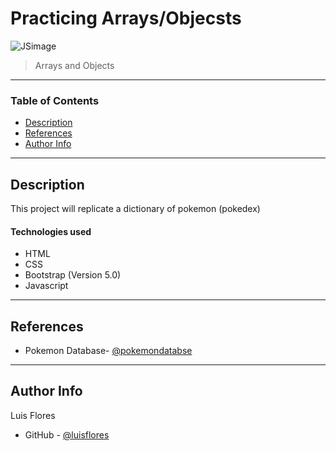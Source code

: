 # Practicing Arrays/Objecsts 

<img src="https://ultimatecourses.com/assets/category/javascript-58bb09245e2abeaf56f7db48e86fa4454c2f316a4c6c71aadaa2bdf3b206ab95.svg" alt="JSimage"/>

>  Arrays and Objects

---

### Table of Contents


- [Description](#description)
- [References](#references)
- [Author Info](#author-info)

---

## Description

This project will replicate a dictionary of pokemon (pokedex)
#### Technologies used

- HTML
- CSS
- Bootstrap (Version 5.0)
- Javascript

---

## References

- Pokemon Database- [@pokemondatabse](https://pokemondb.net/pokedex/all)

---


## Author Info
Luis Flores
- GitHub - [@luisflores](https://github.com/luis6212)